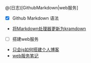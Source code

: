 @(日志)[GithubMarkdown|web服务]
- [x] Github Markdown 语法
 - [将Markdown处理器更新为kramdown](https://help.github.com/articles/updating-your-markdown-processor-to-kramdown/)
- [ ] 搭建web服务
 - [只会js如何搭建个人博客](https://www.jianshu.com/p/e01598d47fd2)
 - [web服务笔记](../笔记整理/log-2018-12-06-web服务.md)

